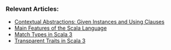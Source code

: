 ### Relevant Articles:

- [Contextual Abstractions: Given Instances and Using Clauses](https://www.baeldung.com/scala/contextual-abstractions)
- [Main Features of the Scala Language](https://www.baeldung.com/scala/features)
- [Match Types in Scala 3](https://www.baeldung.com/scala/match-types)
- [Transparent Traits in Scala 3](https://www.baeldung.com/scala/transparent-traits)
